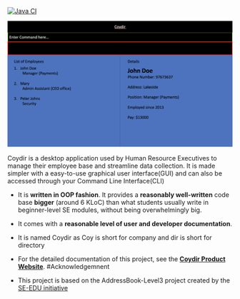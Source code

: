 [![Java CI](https://github.com/AY2223S1-CS2103T-T15-1/tp/actions/workflows/gradle.yml/badge.svg)](https://github.com/AY2223S1-CS2103T-T15-1/tp/actions/workflows/gradle.yml)

![Ui](docs/images/Ui.png)


Coydir is a desktop application used by Human Resource Executives to manage their employee base and streamline data collection. It is made simpler with a easy-to-use graphical user interface(GUI) and can also be accessed through your Command Line Interface(CLI)

  * It is **written in OOP fashion**. It provides a **reasonably well-written** code base **bigger** (around 6 KLoC) than what students usually write in beginner-level SE modules, without being overwhelmingly big.
  * It comes with a **reasonable level of user and developer documentation**.
  * It is named Coydir as Coy is short for company and dir is short for directory
  * For the detailed documentation of this project, see the **[Coydir Product Website](https://ay2223s1-cs2103t-t15-1.github.io/tp/)**.
#Acknowledgemnent
  
  * This project is based on the AddressBook-Level3 project created by the [SE-EDU initiative](https://se-education.org)

